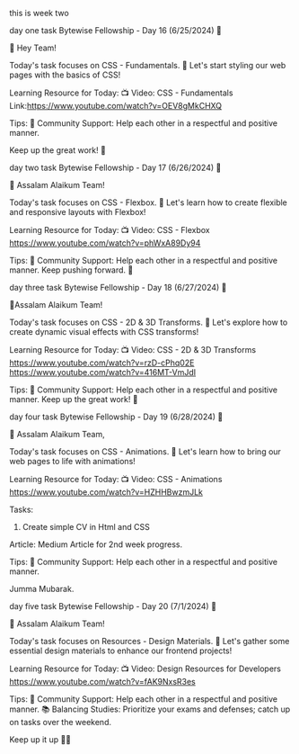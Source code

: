 this is week two

day one task
Bytewise Fellowship - Day 16 (6/25/2024) 🌟

👋 Hey Team!

Today's task focuses on CSS - Fundamentals. 🚀 Let's start styling our web pages with the basics of CSS!

Learning Resource for Today:
📺 Video: CSS - Fundamentals
Link:https://www.youtube.com/watch?v=OEV8gMkCHXQ

Tips:
🤝 Community Support: Help each other in a respectful and positive manner.

Keep up the great work! 💪


day two task
Bytewise Fellowship - Day 17 (6/26/2024) 🌟

👋 Assalam Alaikum Team!

Today's task focuses on CSS - Flexbox. 🚀 Let's learn how to create flexible and responsive layouts with Flexbox!

Learning Resource for Today:
📺 Video: CSS - Flexbox
https://www.youtube.com/watch?v=phWxA89Dy94

Tips:
🤝 Community Support: Help each other in a respectful and positive manner.
Keep pushing forward. 💪



day three task
Bytewise Fellowship - Day 18 (6/27/2024) 🌟

👋Assalam Alaikum Team!

Today's task focuses on CSS - 2D & 3D Transforms. 🚀 Let's explore how to create dynamic visual effects with CSS transforms!

Learning Resource for Today:
📺 Video: CSS - 2D & 3D Transforms
https://www.youtube.com/watch?v=rzD-cPhq02E
https://www.youtube.com/watch?v=416MT-VmJdI

Tips:
🤝 Community Support: Help each other in a respectful and positive manner.
Keep up the great work! 💯


day four task
Bytewise Fellowship - Day 19 (6/28/2024) 🌟

👋 Assalam Alaikum Team,

Today's task focuses on CSS - Animations. 🚀 Let's learn how to bring our web pages to life with animations!

Learning Resource for Today:
📺 Video: CSS - Animations
https://www.youtube.com/watch?v=HZHHBwzmJLk

Tasks:
1. Create simple CV in Html and CSS

Article:
Medium Article for 2nd week progress.

Tips:
🤝 Community Support: Help each other in a respectful and positive manner.

Jumma Mubarak.


day five task
Bytewise Fellowship - Day 20 (7/1/2024) 🌟

👋 Assalam Alaikum Team!

Today's task focuses on Resources - Design Materials. 🚀 Let's gather some essential design materials to enhance our frontend projects!

Learning Resource for Today:
📺 Video: Design Resources for Developers
https://www.youtube.com/watch?v=fAK9NxsR3es

Tips:
🤝 Community Support: Help each other in a respectful and positive manner.
📚 Balancing Studies: Prioritize your exams and defenses; catch up on tasks over the weekend.

Keep up it up 💯🎊